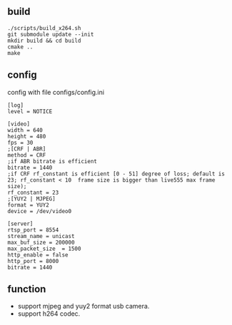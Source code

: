 ## build
```
./scripts/build_x264.sh
git submodule update --init
mkdir build && cd build
cmake ..
make
```
## config
config with file configs/config.ini
```
[log]
level = NOTICE

[video]
width = 640
height = 480
fps = 30
;[CRF | ABR]
method = CRF      
;if ABR bitrate is efficient
bitrate = 1440    
;if CRF rf_constant is efficient [0 - 51] degree of loss; default is 23; rf_constant < 10  frame size is bigger than live555 max frame size);
rf_constant = 23  
;[YUY2 | MJPEG]
format = YUY2
device = /dev/video0

[server]
rtsp_port = 8554
stream_name = unicast
max_buf_size = 200000
max_packet_size  = 1500
http_enable = false
http_port = 8000
bitrate = 1440
```
## function
- support mjpeg and yuy2 format usb camera.
- support h264 codec.
